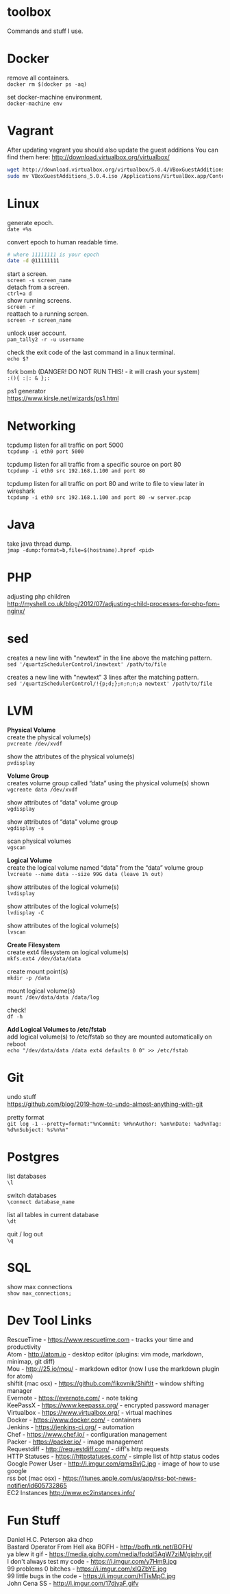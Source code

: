 # toolbox
Commands and stuff I use.

# Docker
remove all containers.  
``docker rm $(docker ps -aq)``

set docker-machine environment.  
``docker-machine env``

# Vagrant
After updating vagrant you should also update the guest additions
You can find them here: http://download.virtualbox.org/virtualbox/
``` bash
wget http://download.virtualbox.org/virtualbox/5.0.4/VBoxGuestAdditions_5.0.4.iso
sudo mv VBoxGuestAdditions_5.0.4.iso /Applications/VirtualBox.app/Contents/MacOS/VBoxGuestAdditions.iso
```

# Linux
generate epoch.  
``date +%s``

convert epoch to human readable time.
``` bash
# where 11111111 is your epoch
date -d @11111111
```  

start a screen.  
``screen -s screen_name``  
detach from a screen.  
``ctrl+a d``  
show running screens.  
``screen -r``  
reattach to a running screen.  
``screen -r screen_name``  

unlock user account.  
``pam_tally2 -r -u username``  

check the exit code of the last command in a linux terminal.  
``echo $?``  

fork bomb (DANGER! DO NOT RUN THIS! - it will crash your system)  
``:(){ :|: & };:``

ps1 generator  
https://www.kirsle.net/wizards/ps1.html

# Networking
tcpdump listen for all traffic on port 5000  
``tcpdump -i eth0 port 5000``  

tcpdump listen for all traffic from a specific source on port 80  
``tcpdump -i eth0 src 192.168.1.100 and port 80`` 

tcpdump listen for all traffic on port 80 and write to file to view later in wireshark  
``tcpdump -i eth0 src 192.168.1.100 and port 80 -w server.pcap``  

# Java  
take java thread dump.  
``jmap -dump:format=b,file=$(hostname).hprof <pid>``  

# PHP  
adjusting php children  
http://myshell.co.uk/blog/2012/07/adjusting-child-processes-for-php-fpm-nginx/  


# sed  
creates a new line with "newtext" in the line above the matching pattern.  
``sed '/quartzSchedulerControl/inewtext' /path/to/file``  

creates a new line with "newtext" 3 lines after the matching pattern.  
``sed '/quartzSchedulerControl/!{p;d;};n;n;n;a newtext' /path/to/file``  

# LVM  
<b>Physical Volume</b>  
create the physical volume(s)  
``pvcreate /dev/xvdf``  

show the attributes of the physical volume(s)  
``pvdisplay``  

<b>Volume Group</b>  
creates volume group called “data” using the physical volume(s) shown  
``vgcreate data /dev/xvdf``  

show attributes of “data” volume group  
``vgdisplay``  

show attributes of “data” volume group  
``vgdisplay -s``  

scan physical volumes  
``vgscan``  

<b>Logical Volume</b>  
create the logical volume named “data” from the “data” volume group  
``lvcreate --name data --size 99G data (leave 1% out)``  

show attributes of the logical volume(s)  
``lvdisplay``  

show attributes of the logical volume(s)  
``lvdisplay -C``  

show attributes of the logical volume(s)  
``lvscan``  

<b>Create Filesystem</b>  
create ext4 filesystem on logical volume(s)  
``mkfs.ext4 /dev/data/data``

create mount point(s)  
``mkdir -p /data``

mount logical volume(s)  
``mount /dev/data/data /data/log``

check!  
``df -h``

<b>Add Logical Volumes to /etc/fstab</b>  
add logical volume(s) to /etc/fstab so they are mounted automatically on reboot  
``echo "/dev/data/data /data ext4 defaults 0 0" >> /etc/fstab``

# Git  
undo stuff  
https://github.com/blog/2019-how-to-undo-almost-anything-with-git  

pretty format  
``git log -1 --pretty=format:"%nCommit: %H%nAuthor: %an%nDate: %ad%nTag: %d%nSubject: %s%n%n"``  

# Postgres  
list databases  
``\l``  

switch databases  
``\connect database_name``   

list all tables in current database  
``\dt``  

quit / log out  
``\q``    

# SQL
show max connections  
``show max_connections;``  

# Dev Tool Links
RescueTime - https://www.rescuetime.com - tracks your time and productivity  
Atom - http://atom.io - desktop editor (plugins: vim mode, markdown, minimap, git diff)  
Mou - http://25.io/mou/ - markdown editor (now I use the markdown plugin for atom)  
shiftit (mac osx) - https://github.com/fikovnik/ShiftIt - window shifting manager  
Evernote - https://evernote.com/ - note taking  
KeePassX - https://www.keepassx.org/ - encrypted password manager  
Virtualbox - https://www.virtualbox.org/ - virtual machines  
Docker - https://www.docker.com/ - containers  
Jenkins - https://jenkins-ci.org/ - automation  
Chef - https://www.chef.io/ - configuration management  
Packer - https://packer.io/ - image management  
Requestdiff - http://requestdiff.com/ - diff's http requests  
HTTP Statuses - https://httpstatuses.com/ - simple list of http status codes  
Google Power User - http://i.imgur.com/qmsBvjC.jpg - image of how to use google  
rss bot (mac osx) - https://itunes.apple.com/us/app/rss-bot-news-notifier/id605732865  
EC2 Instances http://www.ec2instances.info/  

# Fun Stuff
Daniel H.C. Peterson aka dhcp  
Bastard Operator From Hell aka BOFH - http://bofh.ntk.net/BOFH/  
ya blew it gif - https://media.giphy.com/media/fpdql5AgW7ziM/giphy.gif  
I don't always test my code - https://i.imgur.com/y7Hm9.jpg  
99 problems 0 bitches - https://i.imgur.com/xlQZbYE.jpg  
99 little bugs in the code - https://i.imgur.com/HTisMpC.jpg  
John Cena SS - http://i.imgur.com/17djyaF.gifv  
